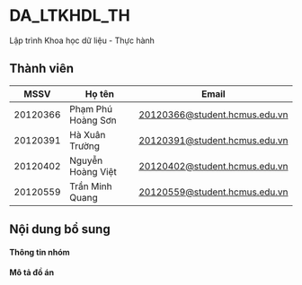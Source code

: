 # DA_LTKHDL_TH
 Lập trình Khoa học dữ liệu - Thực hành

## Thành viên
| MSSV  | Họ tên | Email |
| ------------- | ------------- | ------------- |
| 20120366  | Phạm Phú Hoàng Sơn  | 20120366@student.hcmus.edu.vn |
| 20120391  | Hà Xuân Trường  | 20120391@student.hcmus.edu.vn |
| 20120402  | Nguyễn Hoàng Việt  | 20120402@student.hcmus.edu.vn |
| 20120559  | Trần Minh Quang  | 20120559@student.hcmus.edu.vn |



## Nội dung bổ sung

#### Thông tin nhóm

#### Mô tả đồ án

